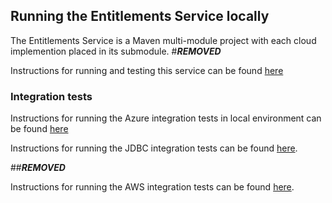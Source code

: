 ## Running the Entitlements Service locally
The Entitlements Service is a Maven multi-module project with each cloud implemention placed in its submodule.
#***REMOVED***

Instructions for running and testing this service can be found [here](./provider/entitlements-v2-aws/README.md)

### Integration tests
Instructions for running the Azure integration tests in local environment can be found [here][Azure documentation]

Instructions for running the JDBC integration tests can be found [here][JDBC documentation].

[Azure documentation]: testing/entitlements-v2-test-azure/README.md
[JDBC documentation]: provider/entitlements-v2-jdbc/README.md


##***REMOVED***

Instructions for running the AWS integration tests can be found [here](./provider/entitlements-v2-aws/README.md).